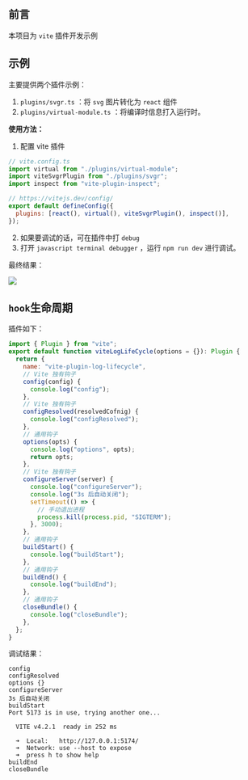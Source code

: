 ## 前言

本项目为 `vite` 插件开发示例



## 示例

主要提供两个插件示例：

1. `plugins/svgr.ts` ：将 `svg` 图片转化为 `react` 组件
2. `plugins/virtual-module.ts` ：将编译时信息打入运行时。



**使用方法：**

1. 配置 vite 插件

```javascript
// vite.config.ts
import virtual from "./plugins/virtual-module";
import viteSvgrPlugin from "./plugins/svgr";
import inspect from "vite-plugin-inspect";

// https://vitejs.dev/config/
export default defineConfig({
  plugins: [react(), virtual(), viteSvgrPlugin(), inspect()],
});
```

2. 如果要调试的话，可在插件中打 `debug`
3. 打开 `javascript terminal debugger` ，运行 `npm run dev` 进行调试。

最终结果：

 ![](https://wjs-tik.oss-cn-shanghai.aliyuncs.com/202304052229086.png)



## `hook`生命周期

插件如下：

```javascript
import { Plugin } from "vite";
export default function viteLogLifeCycle(options = {}): Plugin {
  return {
    name: "vite-plugin-log-lifecycle",
    // Vite 独有钩子
    config(config) {
      console.log("config");
    },
    // Vite 独有钩子
    configResolved(resolvedCofnig) {
      console.log("configResolved");
    },
    // 通用钩子
    options(opts) {
      console.log("options", opts);
      return opts;
    },
    // Vite 独有钩子
    configureServer(server) {
      console.log("configureServer");
      console.log("3s 后自动关闭");
      setTimeout(() => {
        // 手动退出进程
        process.kill(process.pid, "SIGTERM");
      }, 3000);
    },
    // 通用钩子
    buildStart() {
      console.log("buildStart");
    },
    // 通用钩子
    buildEnd() {
      console.log("buildEnd");
    },
    // 通用钩子
    closeBundle() {
      console.log("closeBundle");
    },
  };
}
```

调试结果：

```
config
configResolved
options {}
configureServer
3s 后自动关闭
buildStart
Port 5173 is in use, trying another one...

  VITE v4.2.1  ready in 252 ms

  ➜  Local:   http://127.0.0.1:5174/
  ➜  Network: use --host to expose
  ➜  press h to show help
buildEnd
closeBundle
```

